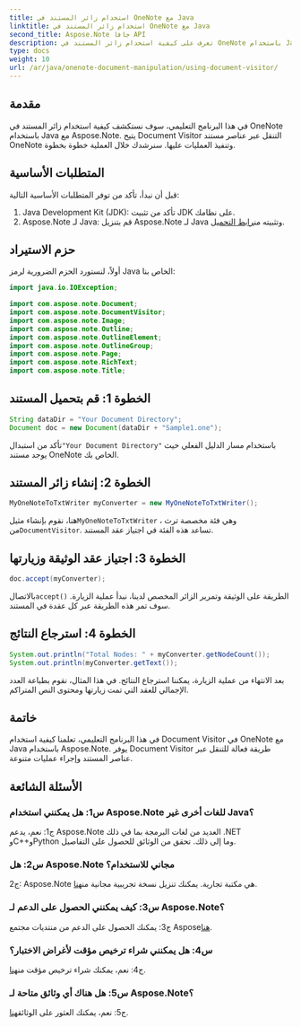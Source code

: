```yaml
---
title: استخدام زائر المستند في OneNote مع Java
linktitle: استخدام زائر المستند في OneNote مع Java
second_title: Aspose.Note جافا API
description: تعرف على كيفية استخدام زائر المستند في OneNote باستخدام Java مع Aspose.Note. اجتياز مستندات OneNote ومعالجتها بسلاسة.
type: docs
weight: 10
url: /ar/java/onenote-document-manipulation/using-document-visitor/
---
```

## مقدمة

في هذا البرنامج التعليمي، سوف نستكشف كيفية استخدام زائر المستند في OneNote باستخدام Java مع Aspose.Note. يتيح Document Visitor التنقل عبر عناصر مستند OneNote وتنفيذ العمليات عليها. سنرشدك خلال العملية خطوة بخطوة.

## المتطلبات الأساسية

قبل أن نبدأ، تأكد من توفر المتطلبات الأساسية التالية:

1. Java Development Kit (JDK): تأكد من تثبيت JDK على نظامك.
2. Aspose.Note لـ Java: قم بتنزيل Aspose.Note لـ Java وتثبيته من[رابط التحميل](https://releases.aspose.com/note/java/).

## حزم الاستيراد

أولاً، لنستورد الحزم الضرورية لرمز Java الخاص بنا:

```java
import java.io.IOException;

import com.aspose.note.Document;
import com.aspose.note.DocumentVisitor;
import com.aspose.note.Image;
import com.aspose.note.Outline;
import com.aspose.note.OutlineElement;
import com.aspose.note.OutlineGroup;
import com.aspose.note.Page;
import com.aspose.note.RichText;
import com.aspose.note.Title;
```

## الخطوة 1: قم بتحميل المستند

```java
String dataDir = "Your Document Directory";
Document doc = new Document(dataDir + "Sample1.one");
```

 تأكد من استبدال`"Your Document Directory"` باستخدام مسار الدليل الفعلي حيث يوجد مستند OneNote الخاص بك.

## الخطوة 2: إنشاء زائر المستند

```java
MyOneNoteToTxtWriter myConverter = new MyOneNoteToTxtWriter();
```

 هنا، نقوم بإنشاء مثيل`MyOneNoteToTxtWriter` ، وهي فئة مخصصة ترث من`DocumentVisitor`. تساعد هذه الفئة في اجتياز عقد المستند.

## الخطوة 3: اجتياز عقد الوثيقة وزيارتها

```java
doc.accept(myConverter);
```

 بالاتصال`accept()` الطريقة على الوثيقة وتمرير الزائر المخصص لدينا، نبدأ عملية الزيارة. سوف تمر هذه الطريقة عبر كل عقدة في المستند.

## الخطوة 4: استرجاع النتائج

```java
System.out.println("Total Nodes: " + myConverter.getNodeCount());
System.out.println(myConverter.getText());
```

بعد الانتهاء من عملية الزيارة، يمكننا استرجاع النتائج. في هذا المثال، نقوم بطباعة العدد الإجمالي للعقد التي تمت زيارتها ومحتوى النص المتراكم.

## خاتمة

في هذا البرنامج التعليمي، تعلمنا كيفية استخدام Document Visitor في OneNote مع Java باستخدام Aspose.Note. يوفر Document Visitor طريقة فعالة للتنقل عبر عناصر المستند وإجراء عمليات متنوعة.

## الأسئلة الشائعة

### س1: هل يمكنني استخدام Aspose.Note للغات أخرى غير Java؟

ج1: نعم، يدعم Aspose.Note العديد من لغات البرمجة بما في ذلك .NET وC++وPython وما إلى ذلك. تحقق من الوثائق للحصول على التفاصيل.

### س2: هل Aspose.Note مجاني للاستخدام؟

 ج2: Aspose.Note هي مكتبة تجارية. يمكنك تنزيل نسخة تجريبية مجانية من[هنا](https://releases.aspose.com/).

### س3: كيف يمكنني الحصول على الدعم لـ Aspose.Note؟

 ج3: يمكنك الحصول على الدعم من منتديات مجتمع Aspose[هنا](https://forum.aspose.com/c/note/28).

### س4: هل يمكنني شراء ترخيص مؤقت لأغراض الاختبار؟

 ج4: نعم، يمكنك شراء ترخيص مؤقت من[هنا](https://purchase.aspose.com/temporary-license/).

### س5: هل هناك أي وثائق متاحة لـ Aspose.Note؟

 ج5: نعم، يمكنك العثور على الوثائق[هنا](https://reference.aspose.com/note/java/).